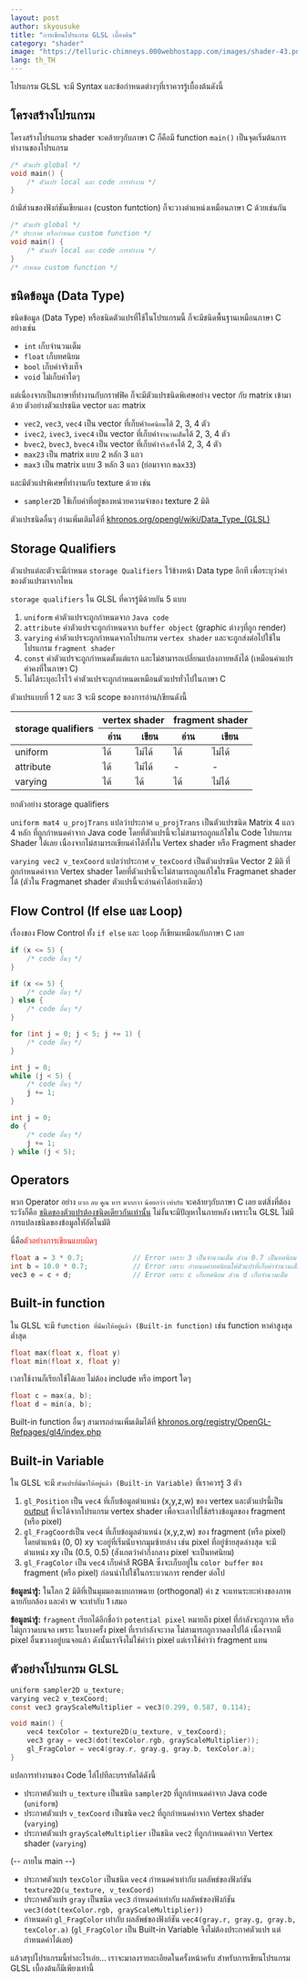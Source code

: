 ```yaml
---
layout: post
author: skyousuke
title: "การเขียนโปรแกรม GLSL เบื้องต้น"
category: "shader"
image: "https://telluric-chimneys.000webhostapp.com/images/shader-43.png"
lang: th_TH
---
```


โปรแกรม GLSL จะมี Syntax และข้อกำหนดต่างๆที่เราควรรู้เบื้องต้นดังนี้

## โครงสร้างโปรแกรม

โครงสร้างโปรแกรม shader จะคล้ายๆกับภาษา C ก็คือมี function `main()` เป็นจุดเริ่มต้นการทำงานของโปรแกรม

```c
/* ตัวแปร global */
void main() {
    /* ตัวแปร local และ code การทำงาน */
}
```

ถ้ามีส่วนของฟังก์ชันเขียนเอง (custon funtction) ก็จะวางตำแหน่งเหมือนภาษา C ด้วยเช่นกัน 

```c
/* ตัวแปร global */
/* ประกาศ หรือกำหนด custom function */
void main() {
    /* ตัวแปร local และ code การทำงาน */
}
/* กำหนด custom function */
```

## ชนิดข้อมูล (Data Type)

ชนิดข้อมูล (Data Type) หรือชนิดตัวแปรที่ใช้ในโปรแกรมนี้ ก็จะมีชนิดพื้นฐานเหมือนภาษา C อย่างเช่น

* `int` เก็บจำนวนเต็ม
* `float` เก็บทศนิยม
* `bool` เก็บค่าจริงเท็จ
* `void` ไม่เก็บค่าใดๆ

แต่เนื่องจากเป็นภาษาที่ทำงานกับกราฟฟิค ก็จะมีตัวแปรชนิดพิเศษอย่าง vector กับ matrix เข้ามาด้วย ตัวอย่างตัวแปรชนิด vector และ matrix

* `vec2`, `vec3`, `vec4`  เป็น vector ที่เก็บค่า`ทศนิยม`ได้ 2, 3, 4 ตัว
* `ivec2`, `ivec3`, `ivec4`  เป็น vector ที่เก็บค่า`จำนวนเต็ม`ได้ 2, 3, 4 ตัว
* `bvec2`, `bvec3`, `bvec4`  เป็น vector ที่เก็บค่า`จริงเท็จ`ได้ 2, 3, 4 ตัว
* `max23` เป็น matrix แบบ 2 หลัก 3 แถว
* `max3` เป็น matrix แบบ 3 หลัก 3 แถว (ย่อมาจาก `max33`)

และมีตัวแปรพิเศษที่ทำงานกับ texture ด้วย เช่น

* `sampler2D` ใช้เก็บค่าที่อยู่ของหน่วยความจำของ texture 2 มิติ

ตัวแปรชนิดอื่นๆ อ่านเพิ่มเติมได้ที่
[khronos.org/opengl/wiki/Data_Type_(GLSL)](https://www.khronos.org/opengl/wiki/Data_Type_(GLSL))

## Storage Qualifiers

ตัวแปรแต่ละตัวจะมีกำหนด `storage Qualifiers` ไว้ข้างหน้า Data type อีกที เพื่อระบุว่าค่าของตัวแปรมาจากไหน

`storage qualifiers` ใน GLSL ที่ควรรู้มีด้วยกัน 5 แบบ

1. `uniform` ค่าตัวแปรจะถูกกำหนดจาก `Java code` 
2. `attribute` ค่าตัวแปรจะถูกกำหนดจาก `buffer object` (graphic ต่างๆที่ถูก render)
3. `varying` ค่าตัวแปรจะถูกกำหนดจากโปรแกรม `vertex shader` และจะถูกส่งต่อไปใช้ในโปรแกรม `fragment shader`
4. `const` ค่าตัวแปรจะถูกกำหนดตั้งแต่แรก และไม่สามารถเปลี่ยนแปลงภายหลังได้ (เหมือนค่าแปรค่าคงที่ในภาษา C)
5. ไม่ได้ระบุอะไรไว้ ค่าตัวแปรจะถูกกำหนดเหมือนตัวแปรทั่วไปในภาษา C

ตัวแปรแบบที่ 1 2 และ 3 จะมี scope ของการอ่าน/เขียนดังนี้

<table>
  <thead>
    <tr>
      <th rowspan="2">storage qualifiers</th>
      <th colspan="2">vertex shader</th>
      <th colspan="2">fragment shader</th>
    </tr>    
    <tr>
      <th>อ่าน</th>
      <th>เขียน</th>
      <th>อ่าน</th>
      <th>เขียน</th>
    </tr>
  </thead>
  <tbody>
    <tr>
      <td>uniform</td>
      <td>ได้</td>
      <td>ไม่ได้</td>
      <td>ได้</td>
      <td>ไม่ได้</td>
    </tr>
    <tr>
      <td>attribute</td>
      <td>ได้</td>
      <td>ไม่ได้</td>
      <td>-</td>
      <td>-</td>
    </tr>
    <tr>
      <td>varying</td>
      <td>ได้</td>
      <td>ได้</td>
      <td>ได้</td>
      <td>ไม่ได้</td>
    </tr>
  </tbody>
</table>

ยกตัวอย่าง storage qualifiers 

`uniform mat4 u_projTrans` 
แปลว่าประกาศ `u_projTrans` เป็นตัวแปรชนิด Matrix 4 แถว 4 หลัก ที่ถูกกำหนดค่าจาก Java code โดยที่ตัวแปรนี้จะไม่สามารถถูกแก้ไขใน Code โปรแกรม Shader ได้เลย เนื่องจากไม่สามารถเขียนค่าได้ทั้งใน Vertex shader หรือ Fragment shader

`varying vec2 v_texCoord`
แปลว่าประกาศ `v_texCoord` เป็นตัวแปรชนิด Vector 2 มิติ ที่ถูกกำหนดค่าจาก Vertex shader โดยที่ตัวแปรนี้จะไม่สามารถถูกแก้ไขใน Fragmanet shader ได้ (ตัวใน Fragmanet shader ตัวแปรนี้จะอ่านค่าได้อย่างเดียว)

## Flow Control (If else และ Loop)

เรื่องของ Flow Control ทั้ง `if else` และ `loop` ก็เขียนเหมือนกับภาษา C เลย

```c
if (x <= 5) {
    /* code อื่นๆ */
}
```

```c
if (x <= 5) {
    /* code อื่นๆ */
} else {
    /* code อื่นๆ */
}
```

```c
for (int j = 0; j < 5; j += 1) {
    /* code อื่นๆ */
}
```

```c
int j = 0;
while (j < 5) { 
    /* code อื่นๆ */
    j += 1;
}
```

```c
int j = 0;
do {
    /* code อื่นๆ */
    j += 1;
} while (j < 5);
```

## Operators

พวก Operator อย่าง `บวก` `ลบ` `คูณ` `หาร` `มากกวา` `น้อยกว่า` `เท่ากับ` จะคล้ายๆกับภาษา C เลย แต่สิ่งที่ต้องระวังก็คือ <u>ชนิดของตัวแปรต้องชนิดเดียวกันเท่านั้น</u> ไม่งั้นจะมีปัญหาในภายหลัง เพราะใน GLSL ไม่มีการแปลงชนิดของข้อมูลใหัอัตโนมัติ 

นี่คือ<span style="color: red;">ตัวอย่างการเขียนแบบผิดๆ</span>

```c
float a = 3 * 0.7;            // Error เพราะ 3 เป็นจำนวนเต็ม ส่วน 0.7 เป็นทศนิยม
int b = 10.0 * 0.7;           // Error เพราะ กำหนดค่าทศนิยมให้ตัวแปรที่เก็บค่าจำนวนเต็ม
vec3 e = c + d;               // Error เพราะ c เก็บทศนิยม ส่วน d เก็บจำนวนเต็ม
```

## Built-in function

ใน GLSL จะมี `function ที่มีมาให้อยู่แล้ว (Built-in function)` เช่น function หาค่าสูงสุดต่ำสุด

```c
float max(float x, float y)
float min(float x, float y)
```

เวลาใช้งานก็เรียกใช้ได้เลย ไม่ต้อง include หรือ import ใดๆ

```c
float c = max(a, b);
float d = min(a, b);
```

Built-in function อื่นๆ สามารถอ่านเพิ่มเติมได้ที่ [khronos.org/registry/OpenGL-Refpages/gl4/index.php](https://www.khronos.org/registry/OpenGL-Refpages/gl4/index.php)

## Built-in Variable 

ใน GLSL จะมี `ตัวแปรที่มีมาให้อยู่แล้ว (Built-in Variable)` ที่เราควรรู้ 3 ตัว

1. `gl_Position` เป็น `vec4` ที่เก็บข้อมูลตำแหน่ง (x,y,z,w) ของ vertex และตัวแปรนี้เป็น <u>output</u> ที่จะได้จากโปรแกรม vertex shader เพื่อจะเอาไปใช้สร้างข้อมูลของ fragment (หรือ pixel)
2. `gl_FragCoord`เป็น `vec4` ที่เก็บข้อมูลตำแหน่ง (x,y,z,w) ของ fragment (หรือ pixel) โดยตำแหน้ง (0, 0) xy จะอยู่ที่เริ่มนับจากมุมซ้ายล่าง เช่น pixel ที่อยู่ซ้ายสุดล่างสุด จะมีตำแหน่ง xy เป็น (0.5, 0.5) (สังเกตว่าค่ากึ่งกลาง pixel จะเป็นทศนิยม) 
3. `gl_FragColor` เป็น `vec4` เก็บค่าสี RGBA ซึ่งจะเก็บอยู่ใน `color buffer` ของ fragment (หรือ pixel) ก่อนนำไปใช้ในกระบวนการ render ต่อไป

**ข้อมูลน่ารู้:** ในโลก 2 มิติที่เป็นมุมมองแบบภาพฉาย (orthogonal) ค่า z จะแทนระยะห่างของภาพฉายกับกล้อง และค่า w จะเท่ากับ 1 เสมอ

**ข้อมูลน่ารู้:** `fragment` เรียกได้อีกชื่อว่า `potential pixel` หมายถึง pixel ที่กำลังจะถูกวาด หรือไม่ถูกวาดบนจอ เพราะ ในบางครั้ง pixel ที่เรากำลังจะวาด ไม่สามารถถูกวาดลงไปได้ เนื่องจากมี pixel อื่นขวางอยู่บนจอแล้ว ดังนั้นเราจึงไม่ใช่คำว่า pixel แต่เราใช้คำว่า fragment แทน

## ตัวอย่างโปรแกรม GLSL

```c
uniform sampler2D u_texture;
varying vec2 v_texCoord;
const vec3 grayScaleMultiplier = vec3(0.299, 0.587, 0.114);

void main() {
    vec4 texColor = texture2D(u_texture, v_texCoord);
    vec3 gray = vec3(dot(texColor.rgb, grayScaleMultiplier));
    gl_FragColor = vec4(gray.r, gray.g, gray.b, texColor.a);
}
```
แปลการทำงานของ Code ไล่ไปทีละบรรทัดได้ดังนี้

* ประกาศตัวแปร `u_texture` เป็นชนิด `sampler2D` ที่ถูกกำหนดค่าจาก Java code (`uniform`)
* ประกาศตัวแปร `v_texCoord` เป็นชนิด `vec2` ที่ถูกกำหนดค่าจาก Vertex shader (`varying`)
* ประกาศตัวแปร `grayScaleMultiplier` เป็นชนิด `vec2` ที่ถูกกำหนดค่าจาก Vertex shader (`varying`)

(-- ภายใน main --)

* ประกาศตัวแปร `texColor` เป็นชนิด `vec4` กำหนดค่าเท่ากับ ผลลัพธ์ของฟังก์ชัน `texture2D(u_texture, v_texCoord)`
* ประกาศตัวแปร `gray` เป็นชนิด `vec3` กำหนดค่าเท่ากับ ผลลัพธ์ของฟังก์ชัน `vec3(dot(texColor.rgb, grayScaleMultiplier))`
* กำหนดค่า `gl_FragColor` เท่ากับ ผลลัพธ์ของฟังก์ชัน `vec4(gray.r, gray.g, gray.b, texColor.a)` (`gl_FragColor` เป็น Built-in Variable จึงไม่ต้องประกาศตัวแปร แต่กำหนดค่าได้เลย)

แล้วสรุปโปรแกรมนี้ทำอะไรเอ่ย... เราจะมาลงรายละเอียดในครั้งหน้าครับ สำหรับการเขียนโปรแกรม GLSL เบื้องต้นก็มีเพียงเท่านี้
